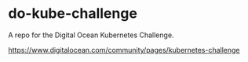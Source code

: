 # do-kube-challenge
A repo for the Digital Ocean Kubernetes Challenge.

https://www.digitalocean.com/community/pages/kubernetes-challenge
